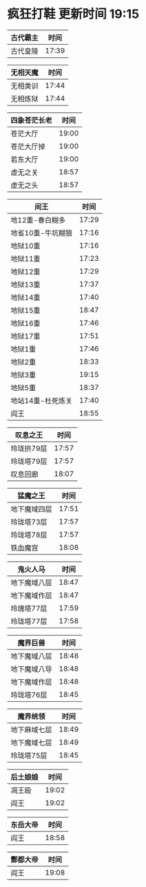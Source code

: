 # 疯狂打鞋 更新时间 19:15

| 古代霸主   | 时间    |
|--------|-------|
| 古代皇陵 | 17:39 |

| 无相天魔   | 时间    |
|--------|-------|
| 无相类训 | 17:44 |
| 无相炼狱 | 17:44 |

| 四象苍茫长老   | 时间    |
|--------|-------|
| 苍茫大厅 | 19:00 |
| 苍茫大厅掉 | 19:00 |
| 若东大厅 | 19:00 |
| 虚无之关 | 18:57 |
| 虚无之头 | 18:57 |

| 间王   | 时间    |
|--------|-------|
| 地12重-春白糊多 | 17:29 |
| 地省10重-牛坑糊狼 | 17:16 |
| 地狱10重 | 17:16 |
| 地狱11重 | 17:23 |
| 地狱12重 | 17:29 |
| 地狱13重 | 17:37 |
| 地狱14重 | 17:40 |
| 地狱15重 | 18:47 |
| 地狱16重 | 17:46 |
| 地狱17重 | 17:51 |
| 地狱1重 | 17:46 |
| 地狱2重 | 18:33 |
| 地狱3重 | 19:15 |
| 地狱5重 | 18:37 |
| 地站14重-杜死炼关 | 17:40 |
| 阎王 | 18:55 |

| 叹息之王   | 时间    |
|--------|-------|
| 玲珑拱79层 | 17:57 |
| 玲珑塔79层 | 17:57 |
| 叹息回廊 | 18:07 |

| 猛魔之王   | 时间    |
|--------|-------|
| 地下魔域四层 | 17:51 |
| 玲珑塔73层 | 17:57 |
| 玲珑塔78层 | 17:57 |
| 铁血魔宫 | 18:08 |

| 鬼火人马   | 时间    |
|--------|-------|
| 地下魔域八层 | 18:47 |
| 地下魔域作层 | 18:47 |
| 玲瑰塔77层 | 17:59 |
| 玲珑塔77层 | 17:58 |

| 魔界巨兽   | 时间    |
|--------|-------|
| 地下魔域八层 | 18:48 |
| 地下魔域八导 | 18:48 |
| 地下魔域作层 | 18:48 |
| 玲珑塔76层 | 18:45 |

| 魔界统领   | 时间    |
|--------|-------|
| 地下麻域七层 | 18:49 |
| 地下魔域七层 | 18:49 |
| 玲珑塔75层 | 18:45 |

| 后土娘娘   | 时间    |
|--------|-------|
| 凋王殴 | 19:02 |
| 阎王 | 19:02 |

| 东岳大帝   | 时间    |
|--------|-------|
| 阎王 | 18:58 |

| 酆都大帝   | 时间    |
|--------|-------|
| 阎王 | 19:08 |